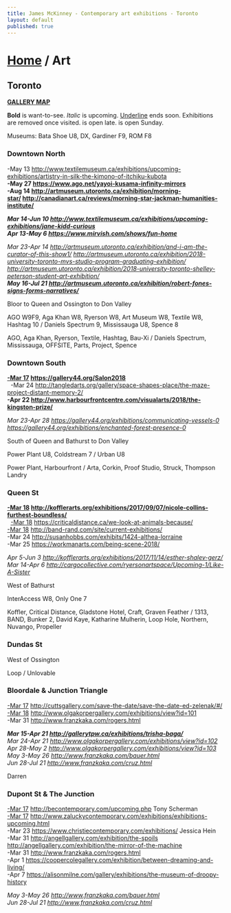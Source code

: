 ```yaml
---
title: James McKinney - Contemporary art exhibitions - Toronto
layout: default
published: true
---
```


# [Home](/) / Art

## Toronto

**[GALLERY MAP](https://www.google.com/maps/d/u/0/edit?mid=1sMiga7vQsqWdqEVQCqHsxjX2jeU)**

<span class="glyphicon glyphicon-info-sign" aria-hidden="true"></span> <strong>Bold</strong> is want-to-see. <em>Italic</em> is upcoming. <u>Underline</u> ends soon. Exhibitions are removed once visited. <span class="glyphicon glyphicon-time" aria-hidden="true"></span> is open late. <span class="glyphicon glyphicon-calendar" aria-hidden="true"></span> is open Sunday.

<span class="glyphicon glyphicon-calendar" aria-hidden="true"></span> <span class="glyphicon glyphicon-time" aria-hidden="true"></span> Museums: Bata Shoe U8, DX, Gardiner F9, ROM F8

### Downtown North

-May 13 <http://www.textilemuseum.ca/exhibitions/upcoming-exhibitions/artistry-in-silk-the-kimono-of-itchiku-kubota>  
**-May 27 <https://www.ago.net/yayoi-kusama-infinity-mirrors>**  
**-Aug 14 <http://artmuseum.utoronto.ca/exhibition/morning-star/> <http://canadianart.ca/reviews/morning-star-jackman-humanities-institute/>**  

_**Mar 14-Jun 10 <http://www.textilemuseum.ca/exhibitions/upcoming-exhibitions/jane-kidd-curious>**_  
_**Apr 13-May 6 <https://www.mirvish.com/shows/fun-home>**_  

_Mar 23-Apr 14 <http://artmuseum.utoronto.ca/exhibition/and-i-am-the-curator-of-this-show1/> <http://artmuseum.utoronto.ca/exhibition/2018-university-toronto-mvs-studio-program-graduating-exhibition/> <http://artmuseum.utoronto.ca/exhibition/2018-university-toronto-shelley-peterson-student-art-exhibition/>_  
_**May 16-Jul 21 <http://artmuseum.utoronto.ca/exhibition/robert-fones-signs-forms-narratives/>**_  

<span class="glyphicon glyphicon-info-sign" aria-hidden="true"></span> Bloor to Queen and Ossington to Don Valley

<span class="glyphicon glyphicon-time" aria-hidden="true"></span> AGO W9F9, Aga Khan W8, Ryerson W8, Art Museum W8, Textile W8, Hashtag 10 / Daniels Spectrum 9, Mississauga U8, Spence 8

<span class="glyphicon glyphicon-calendar" aria-hidden="true"></span> AGO, Aga Khan, Ryerson, Textile, Hashtag, Bau-Xi / Daniels Spectrum, Mississauga, OFFSITE, Parts, Project, Spence

### Downtown South

**<u>-Mar 17</u> <https://gallery44.org/Salon2018>**  
  -Mar 24 <http://tangledarts.org/gallery/space-shapes-place/the-maze-project-distant-memory-2/>  
**-Apr 22 <http://www.harbourfrontcentre.com/visualarts/2018/the-kingston-prize/>**  

_Mar 23-Apr 28 <https://gallery44.org/exhibitions/communicating-vessels-0> <https://gallery44.org/exhibitions/enchanted-forest-presence-0>_  

<span class="glyphicon glyphicon-info-sign" aria-hidden="true"></span> South of Queen and Bathurst to Don Valley

<span class="glyphicon glyphicon-time" aria-hidden="true"></span> Power Plant U8, Coldstream 7 / Urban U8

<span class="glyphicon glyphicon-calendar" aria-hidden="true"></span> Power Plant, Harbourfront / Arta, Corkin, Proof Studio, Struck, Thompson Landry

### Queen St

**<u>-Mar 18</u> <http://kofflerarts.org/exhibitions/2017/09/07/nicole-collins-furthest-boundless/>**  
  <u>-Mar 18</u> <https://criticaldistance.ca/we-look-at-animals-because/>  
<u>-Mar 18</u> <http://band-rand.com/site/current-exhibitions/>  
-Mar 24 <http://susanhobbs.com/exhibits/1424-althea-lorraine>  
-Mar 25 <https://workmanarts.com/being-scene-2018/>  

_Apr 5-Jun 3 <http://kofflerarts.org/exhibitions/2017/11/14/esther-shalev-gerz/>_  
_Mar 14-Apr 6 <http://cargocollective.com/ryersonartspace/Upcoming-1/Like-A-Sister>_  

<span class="glyphicon glyphicon-info-sign" aria-hidden="true"></span> West of Bathurst

<span class="glyphicon glyphicon-time" aria-hidden="true"></span> InterAccess W8, Only One 7

<span class="glyphicon glyphicon-calendar" aria-hidden="true"></span> Koffler, Critical Distance, Gladstone Hotel, Craft, Graven Feather / 1313, BAND, Bunker 2, David Kaye, Katharine Mulherin, Loop Hole, Northern, Nuvango, Propeller

### Dundas St

<span class="glyphicon glyphicon-info-sign" aria-hidden="true"></span> West of Ossington

<span class="glyphicon glyphicon-calendar" aria-hidden="true"></span> Loop / Unlovable

### Bloordale & Junction Triangle

<u>-Mar 17</u> <http://cuttsgallery.com/save-the-date/save-the-date-ed-zelenak/#/>  
<u>-Mar 18</u> <http://www.olgakorpergallery.com/exhibitions/view?id=101>  
-Mar 31 <http://www.franzkaka.com/rogers.html>  

_**Mar 15-Apr 21 <http://gallerytpw.ca/exhibitions/trisha-baga/>**_  
_Mar 24-Apr 21 <http://www.olgakorpergallery.com/exhibitions/view?id=102>_  
_Apr 28-May 2 <http://www.olgakorpergallery.com/exhibitions/view?id=103>_  
_May 3-May 26 <http://www.franzkaka.com/bauer.html>_  
_Jun 28-Jul 21 <http://www.franzkaka.com/cruz.html>_  

<span class="glyphicon glyphicon-calendar" aria-hidden="true"></span> Darren

### Dupont St & The Junction

<u>-Mar 17</u> <http://becontemporary.com/upcoming.php> Tony Scherman  
<u>-Mar 17</u> <http://www.zaluckycontemporary.com/exhibitions/exhibitions-upcoming.html>  
-Mar 23 <https://www.christiecontemporary.com/exhibitions/> Jessica Hein  
-Mar 31 <http://angellgallery.com/exhibition/the-spoils> <http://angellgallery.com/exhibition/the-mirror-of-the-machine>  
-Mar 31 <http://www.franzkaka.com/rogers.html>  
-Apr 1 <https://coopercolegallery.com/exhibition/between-dreaming-and-living/>  
-Apr 7 <https://alisonmilne.com/gallery/exhibitions/the-museum-of-droopy-history>  

_May 3-May 26 <http://www.franzkaka.com/bauer.html>_  
_Jun 28-Jul 21 <http://www.franzkaka.com/cruz.html>_  
